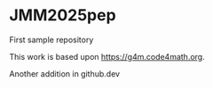 # JMM2025pep
First sample repository

This work is based upon <https://g4m.code4math.org>.

Another addition in github.dev
